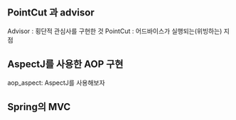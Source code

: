 ## PointCut 과 advisor

Advisor     : 횡단적 관심사를 구현한 것
PointCut    : 어드바이스가 실행되는(위빙하는) 지점


## AspectJ를 사용한 AOP 구현

aop_aspect: AspectJ를 사용해보자


## Spring의 MVC
